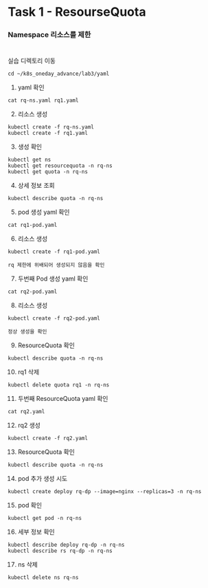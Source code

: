 # Task 1 - ResourseQuota

### Namespace 리소스를 제한
#
실습 디렉토리 이동
```
cd ~/k8s_oneday_advance/lab3/yaml
```

1. yaml 확인
```
cat rq-ns.yaml rq1.yaml
```

2. 리소스 생성
```
kubectl create -f rq-ns.yaml
kubectl create -f rq1.yaml
```

3. 생성 확인
```
kubectl get ns
kubectl get resourcequota -n rq-ns
kubectl get quota -n rq-ns
```

4. 상세 정보 조회
```
kubectl describe quota -n rq-ns
```

5. pod 생성 yaml 확인
```
cat rq1-pod.yaml
```

6. 리소스 생성
```
kubectl create -f rq1-pod.yaml
```
`rq 제한에 위배되어 생성되지 않음을 확인`


7. 두번째 Pod 생성 yaml 확인
```
cat rq2-pod.yaml
```

8. 리소스 생성
```
kubectl create -f rq2-pod.yaml
```
`정상 생성을 확인`

9. ResourceQuota 확인
```
kubectl describe quota -n rq-ns
```

10. rq1 삭제
```
kubectl delete quota rq1 -n rq-ns
```

11. 두번째 ResourceQuota yaml 확인
```
cat rq2.yaml
```

12. rq2 생성
```
kubectl create -f rq2.yaml
```

13. ResourceQuota 확인
```
kubectl describe quota -n rq-ns
```

14. pod 추가 생성 시도
```
kubectl create deploy rq-dp --image=nginx --replicas=3 -n rq-ns
```

15. pod 확인
```
kubectl get pod -n rq-ns
```

16. 세부 정보 확인 
```
kubectl describe deploy rq-dp -n rq-ns
kubectl describe rs rq-dp -n rq-ns
```


17. ns 삭제
```
kubectl delete ns rq-ns
```